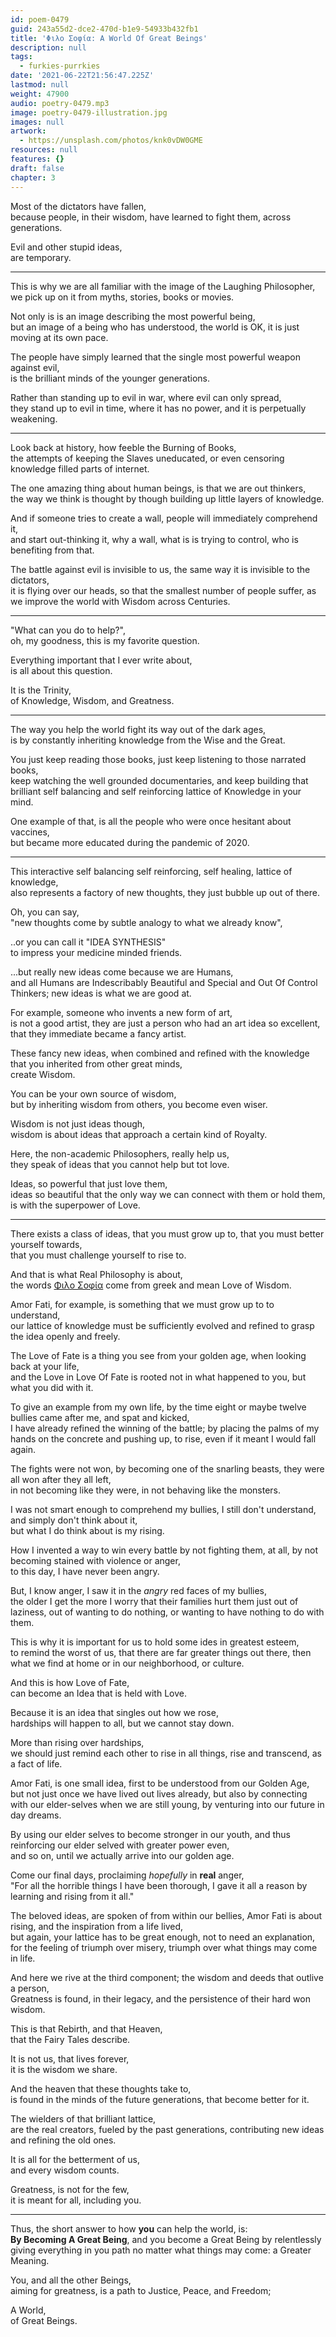 ```yaml
---
id: poem-0479
guid: 243a55d2-dce2-470d-b1e9-54933b432fb1
title: 'Φιλο Σοφία: A World Of Great Beings'
description: null
tags:
  - furkies-purrkies
date: '2021-06-22T21:56:47.225Z'
lastmod: null
weight: 47900
audio: poetry-0479.mp3
image: poetry-0479-illustration.jpg
images: null
artwork:
  - https://unsplash.com/photos/knk0vDW0GME
resources: null
features: {}
draft: false
chapter: 3
---
```


Most of the dictators have fallen,\
because people, in their wisdom, have learned to fight them, across generations.

Evil and other stupid ideas,\
are temporary.

---

This is why we are all familiar with the image of the Laughing Philosopher,\
we pick up on it from myths, stories, books or movies.

Not only is is an image describing the most powerful being,\
but an image of a being who has understood, the world is OK, it is just moving at its own pace.

The people have simply learned that the single most powerful weapon against evil,\
is the brilliant minds of the younger generations.

Rather than standing up to evil in war, where evil can only spread,\
they stand up to evil in time, where it has no power, and it is perpetually weakening.

---

Look back at history, how feeble the Burning of Books,\
the attempts of keeping the Slaves uneducated, or even censoring knowledge filled parts of internet.

The one amazing thing about human beings, is that we are out thinkers,\
the way we think is thought by though building up little layers of knowledge.

And if someone tries to create a wall, people will immediately comprehend it,\
and start out-thinking it, why a wall, what is is trying to control, who is benefiting from that.

The battle against evil is invisible to us, the same way it is invisible to the dictators,\
it is flying over our heads, so that the smallest number of people suffer, as we improve the world with Wisdom across Centuries.

---

"What can you do to help?",\
oh, my goodness, this is my favorite question.

Everything important that I ever write about,\
is all about this question.

It is the Trinity,\
of Knowledge, Wisdom, and Greatness.

---

The way you help the world fight its way out of the dark ages,\
is by constantly inheriting knowledge from the Wise and the Great.

You just keep reading those books, just keep listening to those narrated books,\
keep watching the well grounded documentaries, and keep building that brilliant self balancing and self reinforcing lattice of Knowledge in your mind.

One example of that, is all the people who were once hesitant about vaccines,\
but became more educated during the pandemic of 2020.

---

This interactive self balancing self reinforcing, self healing, lattice of knowledge,\
also represents a factory of new thoughts, they just bubble up out of there.

Oh, you can say,\
"new thoughts come by subtle analogy to what we already know",

..or you can call it "IDEA SYNTHESIS"\
to impress your medicine minded friends.

...but really new ideas come because we are Humans,\
and all Humans are Indescribably Beautiful and Special and Out Of Control Thinkers; new ideas is what we are good at.

For example, someone who invents a new form of art,\
is not a good artist, they are just a person who had an art idea so excellent, that they immediate became a fancy artist.

These fancy new ideas, when combined and refined with the knowledge that you inherited from other great minds,\
create Wisdom.

You can be your own source of wisdom,\
but by inheriting wisdom from others, you become even wiser.

Wisdom is not just ideas though,\
wisdom is about ideas that approach a certain kind of Royalty.

Here, the non-academic Philosophers, really help us,\
they speak of ideas that you cannot help but tot love.

Ideas, so powerful that just love them,\
ideas so beautiful that the only way we can connect with them or hold them, is with the superpower of Love.

---

There exists a class of ideas, that you must grow up to, that you must better yourself towards,\
that you must challenge yourself to rise to.

And that is what Real Philosophy is about,\
the words [Φιλο Σοφία](https://en.wikipedia.org/wiki/Philosophy) come from greek and mean Love of Wisdom.

Amor Fati, for example, is something that we must grow up to to understand,\
our lattice of knowledge must be sufficiently evolved and refined to grasp the idea openly and freely.

The Love of Fate is a thing you see from your golden age, when looking back at your life,\
and the Love in Love Of Fate is rooted not in what happened to you, but what you did with it.

To give an example from my own life, by the time eight or maybe twelve bullies came after me, and spat and kicked,\
I have already refined the winning of the battle; by placing the palms of my hands on the concrete and pushing up, to rise, even if it meant I would fall again.

The fights were not won, by becoming one of the snarling beasts, they were all won after they all left,\
in not becoming like they were, in not behaving like the monsters.

I was not smart enough to comprehend my bullies, I still don't understand, and simply don't think about it,\
but what I do think about is my rising.

How I invented a way to win every battle by not fighting them, at all, by not becoming stained with violence or anger,\
to this day, I have never been angry.

But, I know anger, I saw it in the *angry* red faces of my bullies,\
the older I get the more I worry that their families hurt them just out of laziness, out of wanting to do nothing, or wanting to have nothing to do with them.

This is why it is important for us to hold some ides in greatest esteem,\
to remind the worst of us, that there are far greater things out there, then what we find at home or in our neighborhood, or culture.

And this is how Love of Fate,\
can become an Idea that is held with Love.

Because it is an idea that singles out how we rose,\
hardships will happen to all, but we cannot stay down.

More than rising over hardships,\
we should just remind each other to rise in all things, rise and transcend, as a fact of life.

Amor Fati, is one small idea, first to be understood from our Golden Age,\
but not just once we have lived out lives already, but also by connecting with our elder-selves when we are still young, by venturing into our future in day dreams.

By using our elder selves to become stronger in our youth, and thus reinforcing our elder selved with greater power even,\
and so on, until we actually arrive into our golden age.

Come our final days, proclaiming *hopefully* in **real** anger,\
"For all the horrible things I have been thorough, I gave it all a reason by learning and rising from it all."

The beloved ideas, are spoken of from within our bellies, Amor Fati is about rising, and the inspiration from a life lived,\
but again, your lattice has to be great enough, not to need an explanation, for the feeling of triumph over misery, triumph over what things may come in life.

And here we rive at the third component; the wisdom and deeds that outlive a person,\
Greatness is found, in their legacy, and the persistence of their hard won wisdom.

This is that Rebirth, and that Heaven,\
that the Fairy Tales describe.

It is not us, that lives forever,\
it is the wisdom we share.

And the heaven that these thoughts take to,\
is found in the minds of the future generations, that become better for it.

The wielders of that brilliant lattice,\
are the real creators, fueled by the past generations, contributing new ideas and refining the old ones.

It is all for the betterment of us,\
and every wisdom counts.

Greatness, is not for the few,\
it is meant for all, including you.

---

Thus, the short answer to how **you** can help the world, is:\
**By Becoming A Great Being**, and you become a Great Being by relentlessly giving everything in you path no matter what things may come: a Greater Meaning.

You, and all the other Beings,\
aiming for greatness, is a path to Justice, Peace, and Freedom;

A World,\
of Great Beings.

